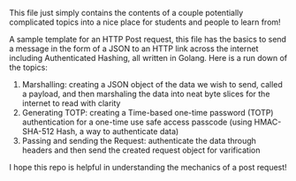 This file just simply contains the contents of a couple potentially complicated topics into a nice place for students and people to learn from! 

A sample template for an HTTP Post request, this file has the basics to send a message in the form of a JSON to an HTTP link across the internet including Authenticated Hashing, all written in Golang. 
Here is a run down of the topics: 
  1. Marshalling: creating a JSON object of the data we wish to send, called a payload, and then marshaling the data into neat byte slices for the internet to read with clarity
  2. Generating TOTP: creating a Time-based one-time password (TOTP) authentication for a one-time use safe access passcode (using HMAC-SHA-512 Hash, a way to authenticate data)
  3. Passing and sending the Request: authenticate the data through headers and then send the created request object for varification

I hope this repo is helpful in understanding the mechanics of a post request!
